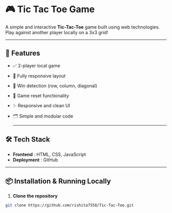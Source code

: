 # 🎮 Tic Tac Toe Game

A simple and interactive **Tic-Tac-Toe** game built using web technologies. Play against another player locally on a 3x3 grid!

---

## 🚀 Features

- ✅ 2-player local game
- 📱 Fully responsive layout
- 🧠 Win detection (row, column, diagonal)
- 🔄 Game reset functionality
- ✨ Responsive and clean UI
- 🗂️ Simple and modular code

  ---

## 🛠 Tech Stack

- **Frontend** : HTML, CSS, JavaScript
- **Deployment** : GitHub

---

## 📦 Installation & Running Locally

1. **Clone the repository**

```bash
git clone https://github.com/rishita7558/Tic-Tac-Toe.git
```

